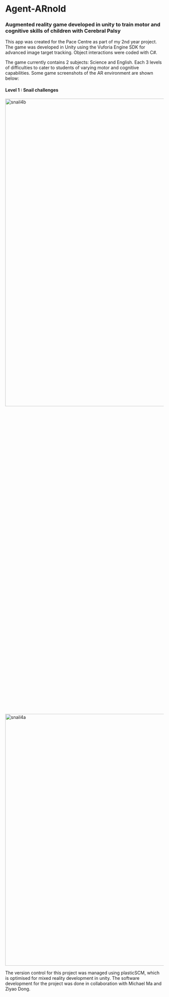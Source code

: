 # Agent-ARnold
### Augmented reality game developed in unity to train motor and cognitive skills of children with Cerebral Palsy

This app was created for the Pace Centre as part of my 2nd year project. The game was developed in Unity using the Vuforia Engine SDK for advanced image target tracking. Object interactions were coded with C#.

The game currently contains 2 subjects: Science and English. Each 3 levels of difficulties to cater to students of varying motor and cognitive capabilities. Some game screenshots of the AR environment are shown below:

#### Level 1 : Snail challenges


<img width="798" alt="snail4b" src="https://github.com/magichampz/Agent-ARnold/assets/91732309/70d54e9d-ea26-4661-9146-3849ab45427c" width=50% height=50%>
<img width="798" alt="snail4a" src="https://github.com/magichampz/Agent-ARnold/assets/91732309/e6ddff88-caf7-4707-8f92-13fae0992722">




The version control for this project was managed using plasticSCM, which is optimised for mixed reality development in unity. The software development for the project was done in collaboration with Michael Ma and Ziyao Dong.
